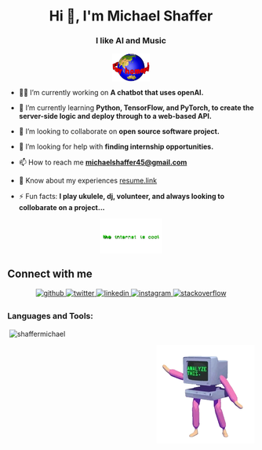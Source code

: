 <h1 align="center">Hi 👋, I'm Michael Shaffer</h1>

<h3 align="center">I like AI and Music</h3>
<p align="center">
    <img align="center" alt="homepage" width="15%" src="Icons/homepage.gif">
</p>

- 🧑‍💻 I’m currently working on **A chatbot that uses openAI.**

- 🌱 I’m currently learning **Python, TensorFlow, and PyTorch, to create the server-side logic and deploy through to a web-based API.**

- 👯 I’m looking to collaborate on **open source software project.**

- 🤝 I’m looking for help with **finding internship opportunities.**

- 📫 How to reach me **michaelshaffer45@gmail.com**

- 💯 Know about my experiences [resume.link](resume.link)

- ⚡ Fun facts: **I play ukulele, dj, volunteer, and always looking to collobarate on a project...**

<p align="center">
<img align="center" alt="theinternetiscool" width="25%" src="Icons/coolinternet.gif">
</p>

## Connect with me  

<div align="center">
<a href="https://github.com/ShafferMichael" target="_blank">
<img src=https://img.shields.io/badge/github-%2324292e.svg?&style=for-the-badge&logo=github&logoColor=white alt=github style="margin-bottom: 5px;" />
</a>
<a href="https://twitter.com/MichaelPShaffer" target="_blank">
<img src=https://img.shields.io/badge/twitter-%2300acee.svg?&style=for-the-badge&logo=twitter&logoColor=white alt=twitter style="margin-bottom: 5px;" />
</a>
<a href="https://linkedin.com/in/michael-p-shaffer" target="_blank">
<img src=https://img.shields.io/badge/linkedin-%231E77B5.svg?&style=for-the-badge&logo=linkedin&logoColor=white alt=linkedin style="margin-bottom: 5px;" />
</a>
<a href="https://instagram.com/michael._.shaffer" target="_blank">
<img src=https://img.shields.io/badge/instagram-%23000000.svg?&style=for-the-badge&logo=instagram&logoColor=white alt=instagram style="margin-bottom: 5px;" />
</a>
<a href="https://stackoverflow.com/users/20236815/michael-shaffer?tab=profile" target="_blank">
<img src=https://img.shields.io/badge/stackoverflow-%23F28032.svg?&style=for-the-badge&logo=stackoverflow&logoColor=white alt=stackoverflow style="margin-bottom: 5px;" />
</a>  
</div>  

<h3 align="left">Languages and Tools:</h3>

<p>&nbsp;<img align="center" src="https://github-readme-stats.vercel.app/api?username=shaffermichael&show_icons=true&locale=en" alt="shaffermichael" /></p>



<img align="right" alt="analmyzer" src="Icons/analyzer.gif">
